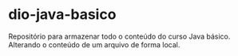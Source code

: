 # dio-java-basico
Repositório para armazenar todo o conteúdo do curso Java básico.
Alterando o conteúdo de um arquivo de forma local.